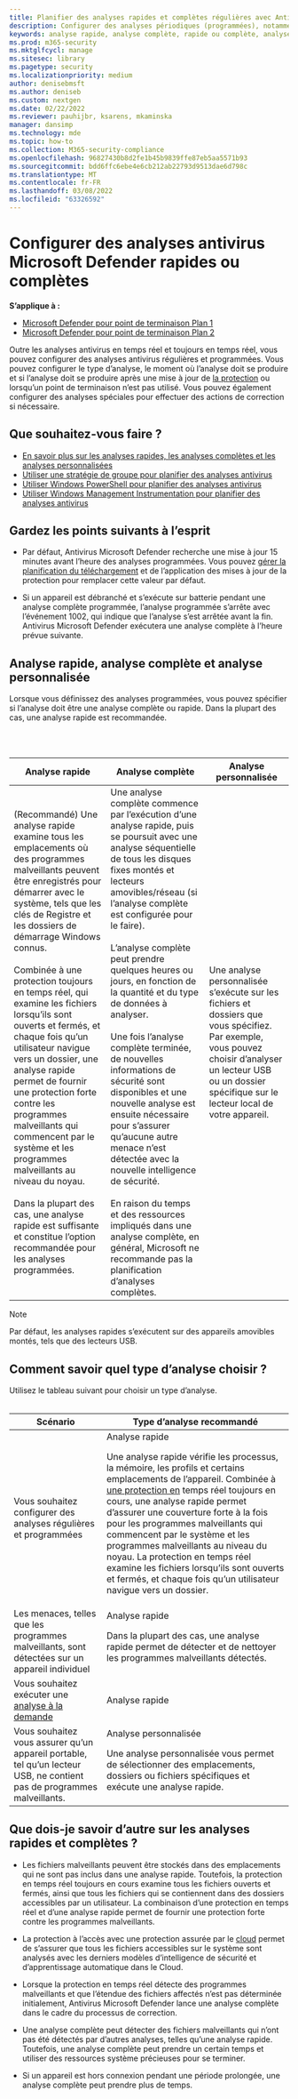 ```yaml
---
title: Planifier des analyses rapides et complètes régulières avec Antivirus Microsoft Defender
description: Configurer des analyses périodiques (programmées), notamment quand elles doivent s’exécuter et s’ils s’exécutent en tant qu’analyses complètes ou rapides
keywords: analyse rapide, analyse complète, rapide ou complète, analyse de planification, quotidienne, hebdomadaire, heure, programmée, périodique, régulière
ms.prod: m365-security
ms.mktglfcycl: manage
ms.sitesec: library
ms.pagetype: security
ms.localizationpriority: medium
author: denisebmsft
ms.author: deniseb
ms.custom: nextgen
ms.date: 02/22/2022
ms.reviewer: pauhijbr, ksarens, mkaminska
manager: dansimp
ms.technology: mde
ms.topic: how-to
ms.collection: M365-security-compliance
ms.openlocfilehash: 96827430b8d2fe1b45b9839ffe87eb5aa5571b93
ms.sourcegitcommit: bdd6ffc6ebe4e6cb212ab22793d9513dae6d798c
ms.translationtype: MT
ms.contentlocale: fr-FR
ms.lasthandoff: 03/08/2022
ms.locfileid: "63326592"
---
```

# <a name="configure-scheduled-quick-or-full-microsoft-defender-antivirus-scans"></a>Configurer des analyses antivirus Microsoft Defender rapides ou complètes

**S’applique à :**
- [Microsoft Defender pour point de terminaison Plan 1](https://go.microsoft.com/fwlink/?linkid=2154037)
- [Microsoft Defender pour point de terminaison Plan 2](https://go.microsoft.com/fwlink/?linkid=2154037)

Outre les analyses antivirus en temps réel et toujours en temps réel[](run-scan-microsoft-defender-antivirus.md), vous pouvez configurer des analyses antivirus régulières et programmées. Vous pouvez configurer le type d’analyse, le moment où l’analyse doit se produire et si l’analyse doit se produire après une mise à jour de [la protection](manage-protection-updates-microsoft-defender-antivirus.md) ou lorsqu’un point de terminaison n’est pas utilisé. Vous pouvez également configurer des analyses spéciales pour effectuer des actions de correction si nécessaire.

## <a name="what-do-you-want-to-do"></a>Que souhaitez-vous faire ?

- [En savoir plus sur les analyses rapides, les analyses complètes et les analyses personnalisées](#quick-scan-full-scan-and-custom-scan)
- [Utiliser une stratégie de groupe pour planifier des analyses antivirus](schedule-antivirus-scans-group-policy.md)
- [Utiliser Windows PowerShell pour planifier des analyses antivirus](schedule-antivirus-scans-powershell.md)
- [Utiliser Windows Management Instrumentation pour planifier des analyses antivirus](schedule-antivirus-scans-wmi.md)

## <a name="keep-the-following-points-in-mind"></a>Gardez les points suivants à l’esprit

- Par défaut, Antivirus Microsoft Defender recherche une mise à jour 15 minutes avant l’heure des analyses programmées. Vous pouvez [gérer la planification du téléchargement](manage-protection-update-schedule-microsoft-defender-antivirus.md) et de l’application des mises à jour de la protection pour remplacer cette valeur par défaut.

- Si un appareil est débranché et s’exécute sur batterie pendant une analyse complète programmée, l’analyse programmée s’arrête avec l’événement 1002, qui indique que l’analyse s’est arrêtée avant la fin. Antivirus Microsoft Defender exécutera une analyse complète à l’heure prévue suivante.

## <a name="quick-scan-full-scan-and-custom-scan"></a>Analyse rapide, analyse complète et analyse personnalisée

Lorsque vous définissez des analyses programmées, vous pouvez spécifier si l’analyse doit être une analyse complète ou rapide. Dans la plupart des cas, une analyse rapide est recommandée.

<br/><br/>

|Analyse rapide|Analyse complète|Analyse personnalisée|
|---|---|---|
|(Recommandé) Une analyse rapide examine tous les emplacements où des programmes malveillants peuvent être enregistrés pour démarrer avec le système, tels que les clés de Registre et les dossiers de démarrage Windows connus. <br/><br/>Combinée à une protection toujours en temps réel, qui examine les fichiers lorsqu’ils sont ouverts et fermés, et chaque fois qu’un utilisateur navigue vers un dossier, une analyse rapide permet de fournir une protection forte contre les programmes malveillants qui commencent par le système et les programmes malveillants au niveau du noyau.<br/><br/>Dans la plupart des cas, une analyse rapide est suffisante et constitue l’option recommandée pour les analyses programmées.|Une analyse complète commence par l’exécution d’une analyse rapide, puis se poursuit avec une analyse séquentielle de tous les disques fixes montés et lecteurs amovibles/réseau (si l’analyse complète est configurée pour le faire).<br/><br/>L’analyse complète peut prendre quelques heures ou jours, en fonction de la quantité et du type de données à analyser.<br/><br/>Une fois l’analyse complète terminée, de nouvelles informations de sécurité sont disponibles et une nouvelle analyse est ensuite nécessaire pour s’assurer qu’aucune autre menace n’est détectée avec la nouvelle intelligence de sécurité.<br/><br/>En raison du temps et des ressources impliqués dans une analyse complète, en général, Microsoft ne recommande pas la planification d’analyses complètes.|Une analyse personnalisée s’exécute sur les fichiers et dossiers que vous spécifiez. Par exemple, vous pouvez choisir d’analyser un lecteur USB ou un dossier spécifique sur le lecteur local de votre appareil.|

> [!NOTE]
> Par défaut, les analyses rapides s’exécutent sur des appareils amovibles montés, tels que des lecteurs USB.

## <a name="how-do-i-know-which-scan-type-to-choose"></a>Comment savoir quel type d’analyse choisir ?

Utilisez le tableau suivant pour choisir un type d’analyse.
<br/><br/>

|Scénario|Type d’analyse recommandé|
|---|---|
|Vous souhaitez configurer des analyses régulières et programmées|Analyse rapide <p> Une analyse rapide vérifie les processus, la mémoire, les profils et certains emplacements de l’appareil. Combinée à [une protection en](configure-real-time-protection-microsoft-defender-antivirus.md) temps réel toujours en cours, une analyse rapide permet d’assurer une couverture forte à la fois pour les programmes malveillants qui commencent par le système et les programmes malveillants au niveau du noyau. La protection en temps réel examine les fichiers lorsqu’ils sont ouverts et fermés, et chaque fois qu’un utilisateur navigue vers un dossier.|
|Les menaces, telles que les programmes malveillants, sont détectées sur un appareil individuel|Analyse rapide <p> Dans la plupart des cas, une analyse rapide permet de détecter et de nettoyer les programmes malveillants détectés.|
|Vous souhaitez exécuter une [analyse à la demande](run-scan-microsoft-defender-antivirus.md)|Analyse rapide|
|Vous souhaitez vous assurer qu’un appareil portable, tel qu’un lecteur USB, ne contient pas de programmes malveillants.|Analyse personnalisée <p> Une analyse personnalisée vous permet de sélectionner des emplacements, dossiers ou fichiers spécifiques et exécute une analyse rapide.|

## <a name="what-else-do-i-need-to-know-about-quick-and-full-scans"></a>Que dois-je savoir d’autre sur les analyses rapides et complètes ?

- Les fichiers malveillants peuvent être stockés dans des emplacements qui ne sont pas inclus dans une analyse rapide. Toutefois, la protection en temps réel toujours en cours examine tous les fichiers ouverts et fermés, ainsi que tous les fichiers qui se contiennent dans des dossiers accessibles par un utilisateur. La combinaison d’une protection en temps réel et d’une analyse rapide permet de fournir une protection forte contre les programmes malveillants.

- La protection à l’accès avec une protection assurée par le [cloud](cloud-protection-microsoft-defender-antivirus.md) permet de s’assurer que tous les fichiers accessibles sur le système sont analysés avec les derniers modèles d’intelligence de sécurité et d’apprentissage automatique dans le Cloud.

- Lorsque la protection en temps réel détecte des programmes malveillants et que l’étendue des fichiers affectés n’est pas déterminée initialement, Antivirus Microsoft Defender lance une analyse complète dans le cadre du processus de correction.

- Une analyse complète peut détecter des fichiers malveillants qui n’ont pas été détectés par d’autres analyses, telles qu’une analyse rapide. Toutefois, une analyse complète peut prendre un certain temps et utiliser des ressources système précieuses pour se terminer.

- Si un appareil est hors connexion pendant une période prolongée, une analyse complète peut prendre plus de temps.
